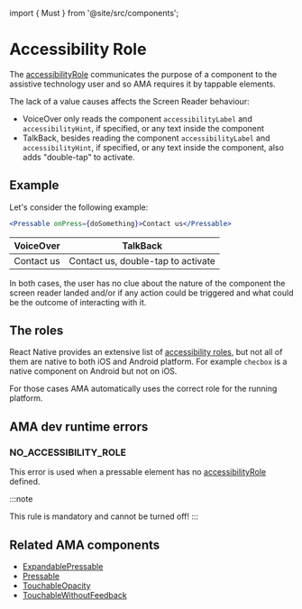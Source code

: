 import { Must } from '@site/src/components';

# Accessibility Role

The [accessibilityRole](https://reactnative.dev/docs/accessibility#accessibilityrole) communicates the purpose of a component to the assistive technology user and so AMA requires it by tappable elements.

The lack of a value causes affects the Screen Reader behaviour:

- VoiceOver only reads the component `accessibilityLabel` and `accessibilityHint`, if specified, or any text inside the component
- TalkBack, besides reading the component `accessibilityLabel` and `accessibilityHint`, if specified, or any text inside the component, also adds "double-tap" to activate.

## Example

Let's consider the following example:

```jsx
<Pressable onPress={doSomething}>Contact us</Pressable>
```

| VoiceOver  | TalkBack                           |
|------------|------------------------------------|
| Contact us | Contact us, double-tap to activate |

In both cases, the user has no clue about the nature of the component the screen reader landed and/or if any action could be triggered and what could be the outcome of interacting with it.

## The roles 

React Native provides an extensive list of [accessibility roles](https://reactnative.dev/docs/accessibility#accessibilityrole), but not all of them are native to both iOS and Android platform.
For example `checbox` is a native component on Android but not on iOS.

For those cases AMA automatically uses the correct role for the running platform.

## AMA dev runtime errors

### NO_ACCESSIBILITY_ROLE <Must />

This error is used when a pressable element has no [accessibilityRole](https://reactnative.dev/docs/accessibility#accessibilityrole) defined.

:::note

This rule is mandatory and cannot be turned off!
:::

## Related AMA components

- [ExpandablePressable](../components/expandablepressable)
- [Pressable](../components/pressable)
- [TouchableOpacity](../components/touchableopacity)
- [TouchableWithoutFeedback](../components/TouchableWithoutFeedback)
